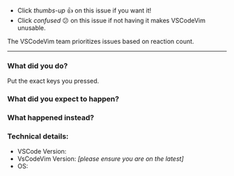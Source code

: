 <!--
For questions, ask us on [Slack](https://vscodevim-slackin.azurewebsites.net/) 👫. 

DONT CHANGE ANYTHING UNTIL THE -----. Thanks!
-->

* Click *thumbs-up* 👍 on this issue if you want it!
* Click *confused* 😕 on this issue if not having it makes VSCodeVim unusable. 

The VSCodeVim team prioritizes issues based on reaction count. 

--------

### What did you do?

Put the exact keys you pressed.

### What did you expect to happen?

### What happened instead?

### Technical details:

* VSCode Version:
* VsCodeVim Version: *[please ensure you are on the latest]*
* OS: 

